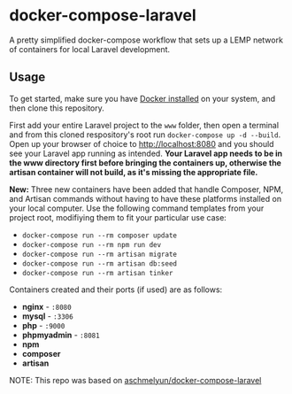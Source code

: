 # docker-compose-laravel

A pretty simplified docker-compose workflow that sets up a LEMP network of containers for local Laravel development.

## Usage

To get started, make sure you have [Docker installed](https://www.docker.com/products/docker-desktop) on your system, and then clone this repository.

First add your entire Laravel project to the `www` folder, then open a terminal and from this cloned respository's root run `docker-compose up -d --build`. Open up your browser of choice to [http://localhost:8080](http://localhost:8080) and you should see your Laravel app running as intended. **Your Laravel app needs to be in the www directory first before bringing the containers up, otherwise the artisan container will not build, as it's missing the appropriate file.**

**New:** Three new containers have been added that handle Composer, NPM, and Artisan commands without having to have these platforms installed on your local computer. Use the following command templates from your project root, modifiying them to fit your particular use case:

- `docker-compose run --rm composer update`
- `docker-compose run --rm npm run dev`
- `docker-compose run --rm artisan migrate`
- `docker-compose run --rm artisan db:seed`
- `docker-compose run --rm artisan tinker`

Containers created and their ports (if used) are as follows:

- **nginx** - `:8080`
- **mysql** - `:3306`
- **php** - `:9000`
- **phpmyadmin** - `:8081`
- **npm**
- **composer**
- **artisan**

NOTE: This repo was based on [aschmelyun/docker-compose-laravel](https://github.com/aschmelyun/docker-compose-laravel)
